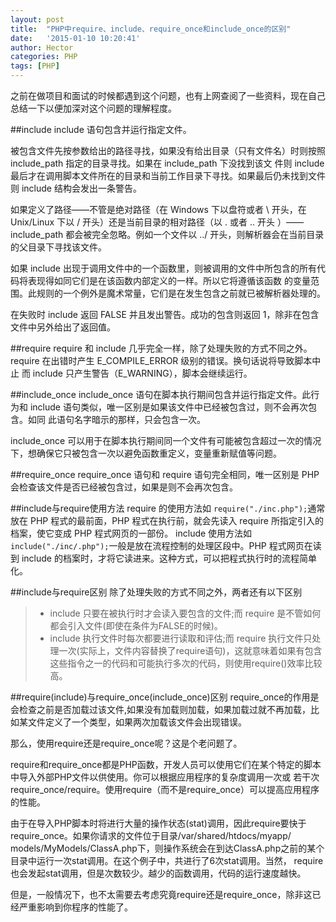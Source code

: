 ```yaml
---
layout: post
title:  "PHP中require、include、require_once和include_once的区别"
date:   '2015-01-10 10:20:41'
author: Hector
categories: PHP
tags: [PHP]
---
```


之前在做项目和面试的时候都遇到这个问题，也有上网查阅了一些资料，现在自己总结一下以便加深对这个问题的理解程度。

##include
include 语句包含并运行指定文件。

被包含文件先按参数给出的路径寻找，如果没有给出目录（只有文件名）时则按照 include_path 指定的目录寻找。如果在 include_path 下没找到该文
件则 include 最后才在调用脚本文件所在的目录和当前工作目录下寻找。如果最后仍未找到文件则 include 结构会发出一条警告。

<!--more-->

如果定义了路径——不管是绝对路径（在 Windows 下以盘符或者 \ 开头，在 Unix/Linux 下以 / 开头）还是当前目录的相对路径（以 . 或者 .. 开头
）——include_path 都会被完全忽略。例如一个文件以 ../ 开头，则解析器会在当前目录的父目录下寻找该文件。

如果 include 出现于调用文件中的一个函数里，则被调用的文件中所包含的所有代码将表现得如同它们是在该函数内部定义的一样。所以它将遵循该函数
的变量范围。此规则的一个例外是魔术常量，它们是在发生包含之前就已被解析器处理的。

在失败时 include 返回 FALSE 并且发出警告。成功的包含则返回 1，除非在包含文件中另外给出了返回值。

##require
require 和 include 几乎完全一样，除了处理失败的方式不同之外。require 在出错时产生 E_COMPILE_ERROR 级别的错误。换句话说将导致脚本中止
而 include 只产生警告（E_WARNING），脚本会继续运行。

##include_once
include_once 语句在脚本执行期间包含并运行指定文件。此行为和 include 语句类似，唯一区别是如果该文件中已经被包含过，则不会再次包含。如同
此语句名字暗示的那样，只会包含一次。

include_once 可以用于在脚本执行期间同一个文件有可能被包含超过一次的情况下，想确保它只被包含一次以避免函数重定义，变量重新赋值等问题。

##require_once
require_once 语句和 require 语句完全相同，唯一区别是 PHP 会检查该文件是否已经被包含过，如果是则不会再次包含。

##include与require使用方法
require 的使用方法如 `require("./inc.php");`通常放在 PHP 程式的最前面，PHP 程式在执行前，就会先读入 require 所指定引入的档案，使它变成 PHP 程式网页的一部份。
include 使用方法如 `include("./inc/.php");`一般是放在流程控制的处理区段中。PHP 程式网页在读到 include 的档案时，才将它读进来。这种方式，可以把程式执行时的流程简单化。

##include与require区别
除了处理失败的方式不同之外，两者还有以下区别
> * include 只要在被执行时才会读入要包含的文件;而 require 是不管如何都会引入文件(即使在条件为FALSE的时候)。
> * include 执行文件时每次都要进行读取和评估;而 require 执行文件只处理一次(实际上，文件内容替换了require语句)，这就意味着如果有包含这些指令之一的代码和可能执行多次的代码，则使用require()效率比较高。

##require(include)与require_once(include_once)区别
require_once的作用是会检查之前是否加载过该文件,如果没有加载则加载，如果加载过就不再加载，比如某文件定义了一个类型，如果两次加载该文件会出现错误。

那么，使用require还是require_once呢？这是个老问题了。

require和require_once都是PHP函数，开发人员可以使用它们在某个特定的脚本中导入外部PHP文件以供使用。你可以根据应用程序的复杂度调用一次或
若干次require_once/require。使用require（而不是require_once）可以提高应用程序的性能。

由于在导入PHP脚本时将进行大量的操作状态(stat)调用，因此require要快于require_once。如果你请求的文件位于目录/var/shared/htdocs/myapp/
models/MyModels/ClassA.php下，则操作系统会在到达ClassA.php之前的某个目录中运行一次stat调用。在这个例子中，共进行了6次stat调用。当然，
require也会发起stat调用，但是次数较少。越少的函数调用，代码的运行速度越快。

但是，一般情况下，也不太需要去考虑究竟require还是require_once，除非这已经严重影响到你程序的性能了。